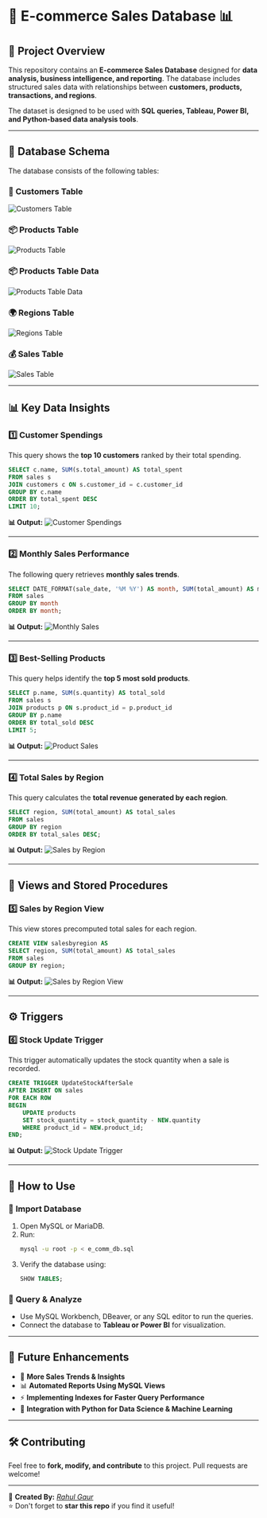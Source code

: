 # 🛒 E-commerce Sales Database 📊

## 📌 Project Overview
This repository contains an **E-commerce Sales Database** designed for **data analysis, business intelligence, and reporting**. The database includes structured sales data with relationships between **customers, products, transactions, and regions**.

The dataset is designed to be used with **SQL queries, Tableau, Power BI, and Python-based data analysis tools**.

---

## 📂 Database Schema

The database consists of the following tables:

### **🧑 Customers Table**
![Customers Table](Screenshots/CustomerTable.png)

### **📦 Products Table**
![Products Table](Screenshots/ProductTable.png)

### **📦 Products Table Data**
![Products Table Data](Screenshots/ProductsTableData.png)

### **🌍 Regions Table**
![Regions Table](Screenshots/RegionTable.png)

### **💰 Sales Table**
![Sales Table](Screenshots/SalesTable.png)

---

## 📊 Key Data Insights

### **1️⃣ Customer Spendings**
This query shows the **top 10 customers** ranked by their total spending.
```sql
SELECT c.name, SUM(s.total_amount) AS total_spent 
FROM sales s 
JOIN customers c ON s.customer_id = c.customer_id 
GROUP BY c.name 
ORDER BY total_spent DESC 
LIMIT 10;
```
**📊 Output:**
![Customer Spendings](Screenshots/CustomerSpendings.png)

---

### **2️⃣ Monthly Sales Performance**
The following query retrieves **monthly sales trends**.
```sql
SELECT DATE_FORMAT(sale_date, '%M %Y') AS month, SUM(total_amount) AS monthly_sales 
FROM sales 
GROUP BY month 
ORDER BY month;
```
**📊 Output:**
![Monthly Sales](Screenshots/MontlySales.png)

---

### **3️⃣ Best-Selling Products**
This query helps identify the **top 5 most sold products**.
```sql
SELECT p.name, SUM(s.quantity) AS total_sold 
FROM sales s 
JOIN products p ON s.product_id = p.product_id 
GROUP BY p.name 
ORDER BY total_sold DESC 
LIMIT 5;
```
**📊 Output:**
![Product Sales](Screenshots/ProductSales.png)

---

### **4️⃣ Total Sales by Region**
This query calculates the **total revenue generated by each region**.
```sql
SELECT region, SUM(total_amount) AS total_sales 
FROM sales 
GROUP BY region 
ORDER BY total_sales DESC;
```
**📊 Output:**
![Sales by Region](Screenshots/SalesByRegion.png)

---

## 🎯 Views and Stored Procedures

### **5️⃣ Sales by Region View**
This view stores precomputed total sales for each region.
```sql
CREATE VIEW salesbyregion AS
SELECT region, SUM(total_amount) AS total_sales 
FROM sales 
GROUP BY region;
```
**📊 Output:**
![Sales by Region View](Screenshots/SalesByRegionView.png)

---

## ⚙️ Triggers

### **6️⃣ Stock Update Trigger**
This trigger automatically updates the stock quantity when a sale is recorded.
```sql
CREATE TRIGGER UpdateStockAfterSale
AFTER INSERT ON sales
FOR EACH ROW
BEGIN
    UPDATE products 
    SET stock_quantity = stock_quantity - NEW.quantity
    WHERE product_id = NEW.product_id;
END;
```
**📊 Output:**
![Stock Update Trigger](Screenshots/StockUpdateTrigger.png)

---

## 🚀 How to Use

### 💾 **Import Database**
1. Open MySQL or MariaDB.
2. Run:
   ```sh
   mysql -u root -p < e_comm_db.sql
   ```
3. Verify the database using:
   ```sql
   SHOW TABLES;
   ```

### 🔎 **Query & Analyze**
- Use MySQL Workbench, DBeaver, or any SQL editor to run the queries.
- Connect the database to **Tableau or Power BI** for visualization.

---

## 📌 Future Enhancements
- 📢 **More Sales Trends & Insights**
- 📊 **Automated Reports Using MySQL Views**
- ⚡ **Implementing Indexes for Faster Query Performance**
- 🔄 **Integration with Python for Data Science & Machine Learning**

---

## 🛠️ Contributing
Feel free to **fork, modify, and contribute** to this project. Pull requests are welcome!

---

🔗 **Created By:** *[Rahul Gaur](https://github.com/iRahulGaur)*  
⭐ Don't forget to **star this repo** if you find it useful!
